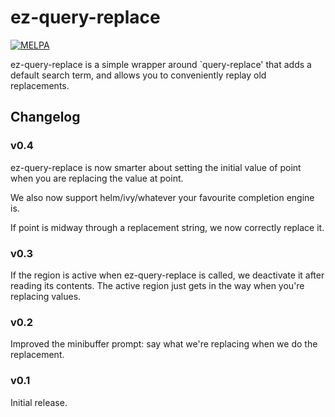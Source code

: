 # ez-query-replace

[![MELPA](http://melpa.org/packages/ez-query-replace-badge.svg)](http://melpa.org/#/ez-query-replace)

ez-query-replace is a simple wrapper around `query-replace' that adds
a default search term, and allows you to conveniently replay old
replacements.

## Changelog

### v0.4

ez-query-replace is now smarter about setting the initial value of
point when you are replacing the value at point.

We also now support helm/ivy/whatever your favourite completion
engine is.

If point is midway through a replacement string, we now correctly
replace it.

### v0.3

If the region is active when ez-query-replace is called, we deactivate
it after reading its contents. The active region just gets in the way
when you're replacing values.

### v0.2

Improved the minibuffer prompt: say what we're replacing when we do
the replacement.

### v0.1

Initial release.
